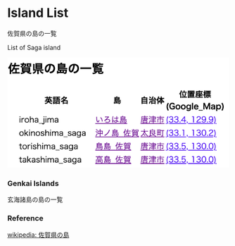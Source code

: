 Island List
===============

佐賀県の島の一覧

List of Saga island

![island list](https://github.com/ohwada/World_Countries/blob/main/geoPandas/polygon_explode/saga/island_list/screenshots/saga_island_list.png)

### Genkai Islands 

玄海諸島の島の一覧


### Reference

[wikipedia: 佐賀県の島](https://ja.wikipedia.org/wiki/Category:%E4%BD%90%E8%B3%80%E7%9C%8C%E3%81%AE%E5%B3%B6)

